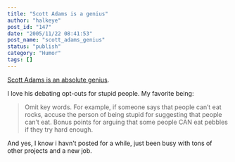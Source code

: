 ```yaml
---
title: "Scott Adams is a genius"
author: "halkeye"
post_id: "147"
date: "2005/11/22 08:41:53"
post_name: "scott_adams_genius"
status: "publish"
category: "Humor"
tags: []
---
```


[Scott Adams is an absolute genius](https://dilbertblog.typepad.com/the_dilbert_blog/2005/11/results_of_why_.html).

I love his debating opt-outs for stupid people. My favorite being:



> Omit key words. For example, if someone says that people can’t eat rocks, accuse the person of being stupid for suggesting that people can’t eat. Bonus points for arguing that some people CAN eat pebbles if they try hard enough.



And yes, I know i havn't posted for a while, just been busy with tons of other projects and a new job.

